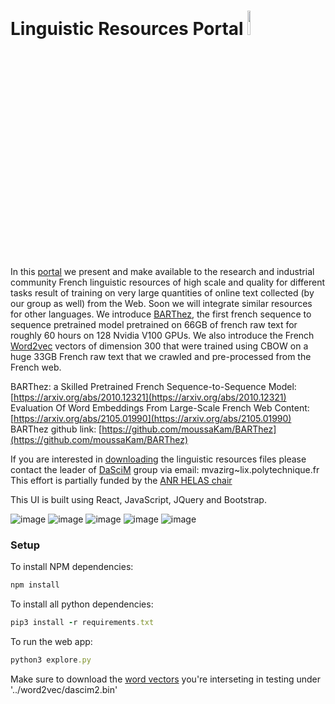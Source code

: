 # Linguistic Resources Portal <a href="http://master2-bigdata.polytechnique.fr/"><img width="10%" src='https://drive.google.com/uc?export=view&id=1n43FYop0Ea7pQA77YwCo-0k2XbGaC6rD'></a>

In this [portal](http://master2-bigdata.polytechnique.fr/) we present and make available to the research and industrial community French linguistic resources of high scale and quality for different tasks result of training on very large quantities of online text collected (by our group as well) from the Web. Soon we will integrate similar resources for other languages.
We introduce [BARThez](http://master2-bigdata.polytechnique.fr/FrenchLinguisticResources/barthez), the first french sequence to sequence pretrained model pretrained on 66GB of french raw text for roughly 60 hours on 128 Nvidia V100 GPUs.
We also introduce the French [Word2vec](http://master2-bigdata.polytechnique.fr/FrenchLinguisticResources/frWordEmbeddings) vectors of dimension 300 that were trained using CBOW on a huge 33GB French raw text that we crawled and pre-processed from the French web.

BARThez: a Skilled Pretrained French Sequence-to-Sequence Model: [https://arxiv.org/abs/2010.12321](https://arxiv.org/abs/2010.12321)<br>
Evaluation Of Word Embeddings From Large-Scale French Web Content: [https://arxiv.org/abs/2105.01990](https://arxiv.org/abs/2105.01990)<br>
BARThez github link: [https://github.com/moussaKam/BARThez](https://github.com/moussaKam/BARThez) 

If you are interested in [downloading](http://master2-bigdata.polytechnique.fr/FrenchLinguisticResources/resources) the linguistic resources files please contact the leader of [DaSciM](http://www.lix.polytechnique.fr/dascim/software_datasets/) group via email: mvazirg\~lix.polytechnique.fr <br> 
This effort is partially funded by the [ANR HELAS chair](http://www.lix.polytechnique.fr/dascim/helas/) 

This UI is built using React, JavaScript, JQuery and Bootstrap.


![image](https://drive.google.com/uc?export=view&id=1soPERpZxR4WAmQxR_h5kW6pLBi15boQ9)
![image](https://drive.google.com/uc?export=view&id=10dscL5Qsle5sDfotAD4zw9h3wvwSRne4)
![image](https://drive.google.com/uc?export=view&id=1EZoKvU0z1MJ85TvUAHcfjaDIP7Tvk4jp)
![image](https://drive.google.com/uc?export=view&id=1byym2YaK3HIRuODofUbChRu\_G1IP\_wsJ)
![image](https://drive.google.com/uc?export=view&id=1WAKDKMU5TzaPDIfy15OFkstPiRqNyecq)
### Setup
To install NPM dependencies:
```ruby
npm install
```
To install all python dependencies:
```ruby
pip3 install -r requirements.txt
```
To run the web app:
```ruby
python3 explore.py
```
Make sure to download the [word vectors](http://master2-bigdata.polytechnique.fr/FrenchLinguisticResources/resources) you're interseting in testing under '../word2vec/dascim2.bin'
